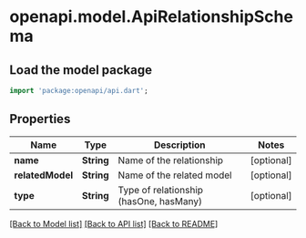 # openapi.model.ApiRelationshipSchema

## Load the model package
```dart
import 'package:openapi/api.dart';
```

## Properties
Name | Type | Description | Notes
------------ | ------------- | ------------- | -------------
**name** | **String** | Name of the relationship | [optional] 
**relatedModel** | **String** | Name of the related model | [optional] 
**type** | **String** | Type of relationship (hasOne, hasMany) | [optional] 

[[Back to Model list]](../README.md#documentation-for-models) [[Back to API list]](../README.md#documentation-for-api-endpoints) [[Back to README]](../README.md)



